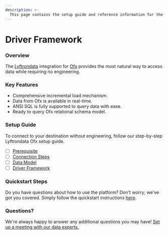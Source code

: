 ```yaml
---
description: >-
  This page contains the setup guide and reference information for the Ofx source connector.
---
```


# Driver Framework

### Overview

The [Lyftrondata](https://www.lyftrondata.com/) integration for [Ofx](None) provides the most natural way to access data while requiring no engineering.

### Key Features

* Comprehensive incremental load mechanism.
* Data from Ofx is available in real-time.&#x20;
* ANSI SQL is fully supported to query data with ease.
* Ready to query Ofx relational schema model.

### Setup Guide

To connect to your destination without engineering, follow our step-by-step Lyftrondata Ofx setup guide.

* [ ] [Prerequisite](../prerequisite.md)
* [ ] [Connection Steps](../connection-steps.md)
* [ ] [Data Model](../data-model/erd.md)
* [ ] [Driver Framework](../driver-framework/)

### Quickstart Steps

Do you have questions about how to use the platform? Don't worry; we've got you covered. Simply follow the quickstart instructions [here](../driver-framework/README.md).

### Questions? <a href="#questions" id="questions"></a>

We're always happy to answer any additional questions you may have! [Set up a meeting with our data experts.](https://www.lyftrondata.com/book-a-meeting/)


